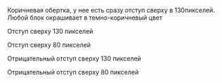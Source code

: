 Коричневая обертка, у нее есть сразу отступ сверху в 130пикселей. Любой блок окрашивает в темно-коричневый цвет

<div class="wrapper-brown">
</div>

Отступ сверху 130 пикселей
<div class="space-sec"></div>

Отступ сверху 80 пикселей
<div class="space-sec-md"></div>

Отрицательный отступ сверху 130 пикселей
<div class="space-sec"></div>

Отрицательный отступ сверху 80 пикселей
<div class="space-sec-md"></div>